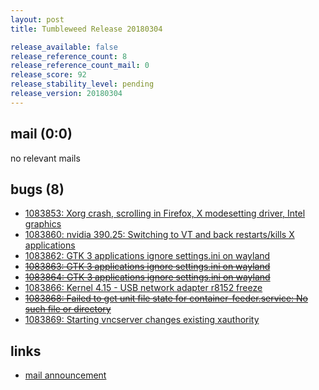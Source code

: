 ```yaml
---
layout: post
title: Tumbleweed Release 20180304

release_available: false
release_reference_count: 8
release_reference_count_mail: 0
release_score: 92
release_stability_level: pending
release_version: 20180304
---
```


## mail (0:0)

no relevant mails

## bugs (8)

<!--more-->

- [1083853: Xorg crash, scrolling in Firefox, X modesetting driver, Intel graphics](https://bugzilla.opensuse.org/show_bug.cgi?id=1083853)
- [1083860: nvidia 390.25: Switching to VT and back restarts/kills X applications](https://bugzilla.opensuse.org/show_bug.cgi?id=1083860)
- [1083862: GTK 3 applications ignore settings.ini on wayland](https://bugzilla.opensuse.org/show_bug.cgi?id=1083862)
- ~~[1083863: GTK 3 applications ignore settings.ini on wayland](https://bugzilla.opensuse.org/show_bug.cgi?id=1083863)~~
- ~~[1083864: GTK 3 applications ignore settings.ini on wayland](https://bugzilla.opensuse.org/show_bug.cgi?id=1083864)~~
- [1083866: Kernel 4.15 - USB network adapter r8152 freeze](https://bugzilla.opensuse.org/show_bug.cgi?id=1083866)
- ~~[1083868: Failed to get unit file state for container-feeder.service: No such file or directory](https://bugzilla.opensuse.org/show_bug.cgi?id=1083868)~~
- [1083869: Starting vncserver changes existing xauthority](https://bugzilla.opensuse.org/show_bug.cgi?id=1083869)



## links

- [mail announcement](https://lists.opensuse.org/opensuse-factory/2018-03/msg00078.html)
